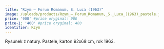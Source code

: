 ```yaml
---
title: "Rzym – Forum Romanum, S. Luca (1963)"
image: /uploads/products/Rzym_–_Forum_Romanum,_S._Luca_(1963)_pastele.jpg
price: '900' #price oryginal: 900
price-1: '400' #price oryginal: 400
identifier: Rzym
---
```


Rysunek z natury. Pastele, karton 92x68 cm, rok 1963.